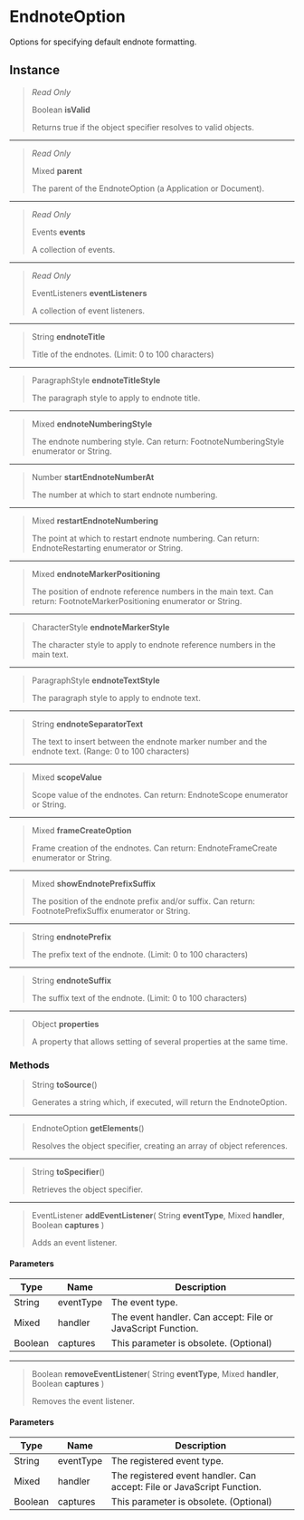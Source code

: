 # EndnoteOption
Options for specifying default endnote formatting.

## Instance
> *Read Only* 
> 
> Boolean **isValid** 
>
> Returns true if the object specifier resolves to valid objects.
*** 
> *Read Only* 
> 
> Mixed **parent** 
>
> The parent of the EndnoteOption (a Application or Document).
*** 
> *Read Only* 
> 
> Events **events** 
>
> A collection of events.
*** 
> *Read Only* 
> 
> EventListeners **eventListeners** 
>
> A collection of event listeners.
*** 
> String **endnoteTitle** 
>
> Title of the endnotes. (Limit: 0 to 100 characters)
*** 
> ParagraphStyle **endnoteTitleStyle** 
>
> The paragraph style to apply to endnote title.
*** 
> Mixed **endnoteNumberingStyle** 
>
> The endnote numbering style. Can return: FootnoteNumberingStyle enumerator or String.
*** 
> Number **startEndnoteNumberAt** 
>
> The number at which to start endnote numbering.
*** 
> Mixed **restartEndnoteNumbering** 
>
> The point at which to restart endnote numbering. Can return: EndnoteRestarting enumerator or String.
*** 
> Mixed **endnoteMarkerPositioning** 
>
> The position of endnote reference numbers in the main text. Can return: FootnoteMarkerPositioning enumerator or String.
*** 
> CharacterStyle **endnoteMarkerStyle** 
>
> The character style to apply to endnote reference numbers in the main text.
*** 
> ParagraphStyle **endnoteTextStyle** 
>
> The paragraph style to apply to endnote text.
*** 
> String **endnoteSeparatorText** 
>
> The text to insert between the endnote marker number and the endnote text. (Range: 0 to 100 characters)
*** 
> Mixed **scopeValue** 
>
> Scope value of the endnotes. Can return: EndnoteScope enumerator or String.
*** 
> Mixed **frameCreateOption** 
>
> Frame creation of the endnotes. Can return: EndnoteFrameCreate enumerator or String.
*** 
> Mixed **showEndnotePrefixSuffix** 
>
> The position of the endnote prefix and/or suffix. Can return: FootnotePrefixSuffix enumerator or String.
*** 
> String **endnotePrefix** 
>
> The prefix text of the endnote. (Limit: 0 to 100 characters)
*** 
> String **endnoteSuffix** 
>
> The suffix text of the endnote. (Limit: 0 to 100 characters)
*** 
> Object **properties** 
>
> A property that allows setting of several properties at the same time.

### Methods
> String **toSource**()
> 
> Generates a string which, if executed, will return the EndnoteOption.
*** 
> EndnoteOption **getElements**()
> 
> Resolves the object specifier, creating an array of object references.
*** 
> String **toSpecifier**()
> 
> Retrieves the object specifier.
*** 
> EventListener **addEventListener**( String **eventType**, Mixed **handler**, Boolean **captures** )
> 
> Adds an event listener.
#### Parameters
| Type | Name | Description |
|---|---|---|
| String | eventType | The event type. |
| Mixed | handler | The event handler. Can accept: File or JavaScript Function. |
| Boolean | captures | This parameter is obsolete. (Optional) |

*** 
> Boolean **removeEventListener**( String **eventType**, Mixed **handler**, Boolean **captures** )
> 
> Removes the event listener.
#### Parameters
| Type | Name | Description |
|---|---|---|
| String | eventType | The registered event type. |
| Mixed | handler | The registered event handler. Can accept: File or JavaScript Function. |
| Boolean | captures | This parameter is obsolete. (Optional) |


